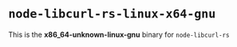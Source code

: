 # `node-libcurl-rs-linux-x64-gnu`

This is the **x86_64-unknown-linux-gnu** binary for `node-libcurl-rs`
